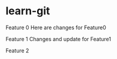# learn-git

Feature 0 Here are changes for Feature0

Feature 1 Changes and update for Feature1

Feature 2
